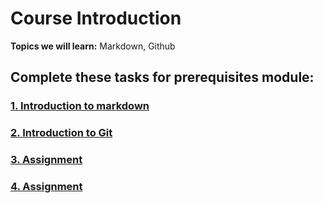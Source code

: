 # Course Introduction

**Topics we will learn:** Markdown, Github



## Complete these tasks for prerequisites module:



### [1. Introduction to markdown](Markdown.md)

### [2. Introduction to Git](git.md)

### [3. Assignment](Assignment.md)

### [4. Assignment](Quiz.md)
